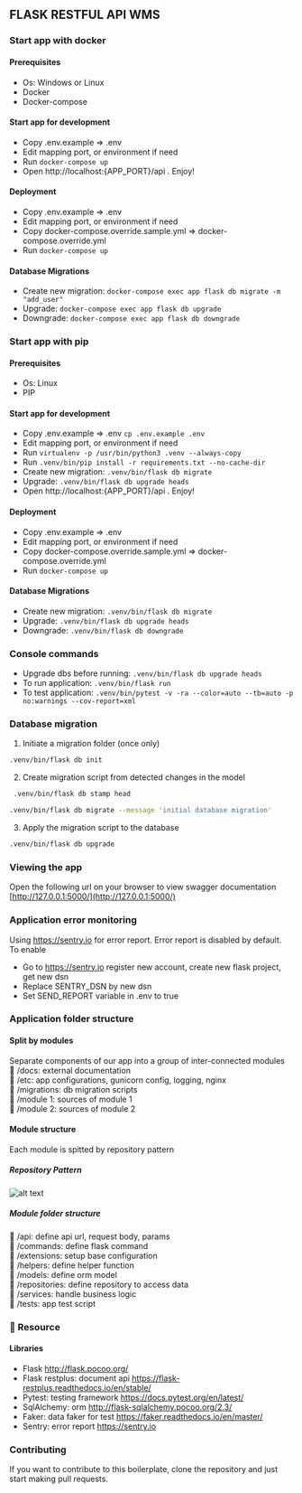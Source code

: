 ## FLASK RESTFUL API WMS
### Start app with docker
#### Prerequisites
- Os: Windows or Linux
- Docker
- Docker-compose

#### Start app for development
- Copy .env.example => .env
- Edit mapping port, or environment if need
- Run `docker-compose up`
- Open http://localhost:{APP_PORT}/api . Enjoy!

#### Deployment
- Copy .env.example => .env
- Edit mapping port, or environment if need
- Copy docker-compose.override.sample.yml => docker-compose.override.yml
- Run `docker-compose up`

#### Database Migrations
- Create new migration: `docker-compose exec app flask db migrate -m "add_user"`  
- Upgrade: `docker-compose exec app flask db upgrade`  
- Downgrade: `docker-compose exec app flask db downgrade`  

### Start app with pip
#### Prerequisites
- Os:  Linux
- PIP


#### Start app for development
- Copy .env.example => .env `cp .env.example .env`
- Edit mapping port, or environment if need
- Run `virtualenv -p /usr/bin/python3 .venv --always-copy`
- Run `.venv/bin/pip install -r requirements.txt --no-cache-dir`
- Create new migration: `.venv/bin/flask db migrate`  
- Upgrade: `.venv/bin/flask db upgrade heads` 
- Open http://localhost:{APP_PORT}/api . Enjoy!

#### Deployment
- Copy .env.example => .env
- Edit mapping port, or environment if need
- Copy docker-compose.override.sample.yml => docker-compose.override.yml
- Run `docker-compose up`

#### Database Migrations
- Create new migration: `.venv/bin/flask db migrate`  
- Upgrade: `.venv/bin/flask db upgrade heads`  
- Downgrade: `.venv/bin/flask db downgrade`  


### Console commands

- Upgrade dbs before running: `.venv/bin/flask db upgrade heads`
- To run application: `.venv/bin/flask run`
- To test application: `.venv/bin/pytest -v -ra --color=auto --tb=auto -p no:warnings --cov-report=xml`

### Database migration

1. Initiate a migration folder (once only)

```bash
.venv/bin/flask db init
```

2. Create migration script from detected changes in the model

```bash
 .venv/bin/flask db stamp head
```
```bash
.venv/bin/flask db migrate --message 'initial database migration'
```

3. Apply the migration script to the database
```bash
.venv/bin/flask db upgrade
``` 

### Viewing the app ###

Open the following url on your browser to view swagger documentation
[http://127.0.0.1:5000/](http://127.0.0.1:5000/)
### Application error monitoring
Using https://sentry.io for error report. Error report is disabled by default.  
To enable
- Go to https://sentry.io register new account, create new flask project, get new dsn
- Replace SENTRY_DSN by new dsn
- Set SEND_REPORT variable in .env to true

### Application folder structure
#### Split by modules
Separate components of our app into a group of inter-connected modules  
:file_folder: /docs: external documentation  
:file_folder: /etc: app configurations, gunicorn config, logging, nginx  
:file_folder: /migrations: db migration scripts  
:file_folder: /module 1: sources of module 1   
:file_folder: /module 2: sources of module 2   

#### Module structure
Each module is spitted by repository pattern
##### Repository Pattern
![alt text](https://i.imgur.com/cNUvEwZ.png "Repository Pattern")


##### Module folder structure
:file_folder: /api: define api url, request body, params  
:file_folder: /commands: define flask command  
:file_folder: /extensions: setup base configuration  
:file_folder: /helpers: define helper function  
:file_folder: /models: define orm model  
:file_folder: /repositories: define repository to access data  
:file_folder: /services: handle business logic  
:file_folder: /tests: app test script  

### 📙 Resource

#### Libraries
- Flask http://flask.pocoo.org/  
- Flask restplus: document api https://flask-restplus.readthedocs.io/en/stable/  
- Pytest: testing framework https://docs.pytest.org/en/latest/
- SqlAlchemy: orm http://flask-sqlalchemy.pocoo.org/2.3/
- Faker: data faker for test https://faker.readthedocs.io/en/master/
- Sentry: error report https://sentry.io

### Contributing
If you want to contribute to this boilerplate, clone the repository and just start making pull requests.

